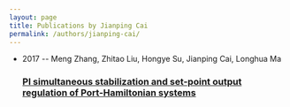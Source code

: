 ```yaml
---
layout: page
title: Publications by Jianping Cai
permalink: /authors/jianping-cai/
---
```


<ul class="post-list">
<li><span class='post-meta'>2017 -- Meng Zhang, Zhitao Liu, Hongye Su, Jianping Cai, Longhua Ma</span><h3><a class='post-link' href='../../pi-simultaneous-stabilization-and-set-point-output-regulation-of-port-hamiltonian-systems'>PI simultaneous stabilization and set-point output regulation of Port-Hamiltonian systems</a></h3></li>

</ul>
